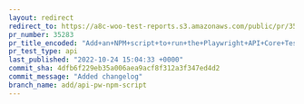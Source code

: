 ```yaml
---
layout: redirect
redirect_to: https://a8c-woo-test-reports.s3.amazonaws.com/public/pr/35283/api/index.html
pr_number: 35283
pr_title_encoded: "Add+an+NPM+script+to+run+the+Playwright+API+Core+Tests"
pr_test_type: api
last_published: "2022-10-24 15:04:33 +0000"
commit_sha: 4dfb6f229eb35a006aea9acf8f312a3f347ed4d2
commit_message: "Added changelog"
branch_name: add/api-pw-npm-script
---
```

